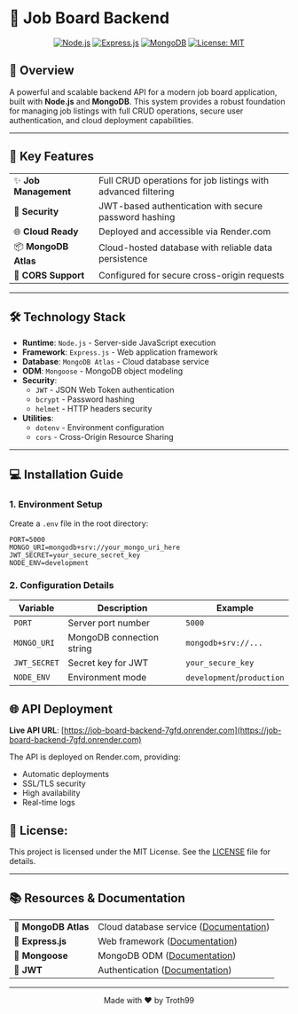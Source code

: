 # 🎯 Job Board Backend

<div align="center">

[![Node.js](https://img.shields.io/badge/Node.js-43853D?style=for-the-badge&logo=node.js&logoColor=white)](https://nodejs.org/)
[![Express.js](https://img.shields.io/badge/Express.js-404D59?style=for-the-badge)](https://expressjs.com/)
[![MongoDB](https://img.shields.io/badge/MongoDB-4EA94B?style=for-the-badge&logo=mongodb&logoColor=white)](https://www.mongodb.com/)
[![License: MIT](https://img.shields.io/badge/License-MIT-yellow.svg?style=for-the-badge)](LICENSE)

</div>

## 🎯 Overview

A powerful and scalable backend API for a modern job board application, built with **Node.js** and **MongoDB**. This system provides a robust foundation for managing job listings with full CRUD operations, secure user authentication, and cloud deployment capabilities.

---

## 🚀 Key Features

<table>
  <tr>
    <td>✨ <b>Job Management</b></td>
    <td>Full CRUD operations for job listings with advanced filtering</td>
  </tr>
  <tr>
    <td>🔐 <b>Security</b></td>
    <td>JWT-based authentication with secure password hashing</td>
  </tr>
  <tr>
    <td>🌐 <b>Cloud Ready</b></td>
    <td>Deployed and accessible via Render.com</td>
  </tr>
  <tr>
    <td>📦 <b>MongoDB Atlas</b></td>
    <td>Cloud-hosted database with reliable data persistence</td>
  </tr>
  <tr>
    <td>🔄 <b>CORS Support</b></td>
    <td>Configured for secure cross-origin requests</td>
  </tr>
</table>

---

## 🛠️ Technology Stack

- **Runtime**: `Node.js` - Server-side JavaScript execution
- **Framework**: `Express.js` - Web application framework
- **Database**: `MongoDB Atlas` - Cloud database service
- **ODM**: `Mongoose` - MongoDB object modeling
- **Security**: 
  - `JWT` - JSON Web Token authentication
  - `bcrypt` - Password hashing
  - `helmet` - HTTP headers security
- **Utilities**:
  - `dotenv` - Environment configuration
  - `cors` - Cross-Origin Resource Sharing

---

## 💻 Installation Guide

### 1. Environment Setup

Create a `.env` file in the root directory:

```env
PORT=5000
MONGO_URI=mongodb+srv://your_mongo_uri_here
JWT_SECRET=your_secure_secret_key
NODE_ENV=development
```

### 2. Configuration Details

| Variable | Description | Example |
|----------|-------------|---------|
| `PORT` | Server port number | `5000` |
| `MONGO_URI` | MongoDB connection string | `mongodb+srv://...` |
| `JWT_SECRET` | Secret key for JWT | `your_secure_key` |
| `NODE_ENV` | Environment mode | `development`/`production` |

## 🌐 API Deployment

**Live API URL**: [https://job-board-backend-7gfd.onrender.com](https://job-board-backend-7gfd.onrender.com)

The API is deployed on Render.com, providing:
- Automatic deployments
- SSL/TLS security
- High availability
- Real-time logs

## 📜 License:

This project is licensed under the MIT License. See the [LICENSE](LICENSE) file for details.

---

## 📚 Resources & Documentation

<table>
  <tr>
    <td>📘 <b>MongoDB Atlas</b></td>
    <td>Cloud database service (<a href="https://www.mongodb.com/cloud/atlas">Documentation</a>)</td>
  </tr>
  <tr>
    <td>📗 <b>Express.js</b></td>
    <td>Web framework (<a href="https://expressjs.com/">Documentation</a>)</td>
  </tr>
  <tr>
    <td>📕 <b>Mongoose</b></td>
    <td>MongoDB ODM (<a href="https://mongoosejs.com/">Documentation</a>)</td>
  </tr>
  <tr>
    <td>📙 <b>JWT</b></td>
    <td>Authentication (<a href="https://jwt.io/">Documentation</a>)</td>
  </tr>
</table>

---
<div align="center">
Made with ❤️ by Troth99
</div>